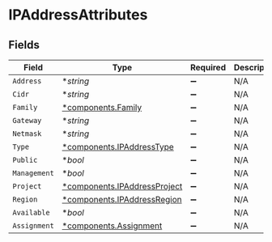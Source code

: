 # IPAddressAttributes


## Fields

| Field                                                                       | Type                                                                        | Required                                                                    | Description                                                                 |
| --------------------------------------------------------------------------- | --------------------------------------------------------------------------- | --------------------------------------------------------------------------- | --------------------------------------------------------------------------- |
| `Address`                                                                   | **string*                                                                   | :heavy_minus_sign:                                                          | N/A                                                                         |
| `Cidr`                                                                      | **string*                                                                   | :heavy_minus_sign:                                                          | N/A                                                                         |
| `Family`                                                                    | [*components.Family](../../models/components/family.md)                     | :heavy_minus_sign:                                                          | N/A                                                                         |
| `Gateway`                                                                   | **string*                                                                   | :heavy_minus_sign:                                                          | N/A                                                                         |
| `Netmask`                                                                   | **string*                                                                   | :heavy_minus_sign:                                                          | N/A                                                                         |
| `Type`                                                                      | [*components.IPAddressType](../../models/components/ipaddresstype.md)       | :heavy_minus_sign:                                                          | N/A                                                                         |
| `Public`                                                                    | **bool*                                                                     | :heavy_minus_sign:                                                          | N/A                                                                         |
| `Management`                                                                | **bool*                                                                     | :heavy_minus_sign:                                                          | N/A                                                                         |
| `Project`                                                                   | [*components.IPAddressProject](../../models/components/ipaddressproject.md) | :heavy_minus_sign:                                                          | N/A                                                                         |
| `Region`                                                                    | [*components.IPAddressRegion](../../models/components/ipaddressregion.md)   | :heavy_minus_sign:                                                          | N/A                                                                         |
| `Available`                                                                 | **bool*                                                                     | :heavy_minus_sign:                                                          | N/A                                                                         |
| `Assignment`                                                                | [*components.Assignment](../../models/components/assignment.md)             | :heavy_minus_sign:                                                          | N/A                                                                         |